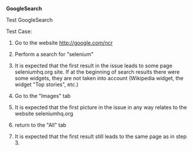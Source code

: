 **GoogleSearch**

Test GoogleSearch

Test Case:

1. Go to the website http://google.com/ncr

2. Perform a search for "selenium"

3. It is expected that the first result in the issue leads to some page seleniumhq.org site.
If at the beginning of search results there were some widgets,
they are not taken into account (Wikipedia widget, the widget "Top stories", etc.)

4. Go to the "Images" tab

5. It is expected that the first picture in the issue in any way relates to the website seleniumhq.org

6. return to the "All" tab

7. It is expected that the first result still leads to the same page as in step 3.
